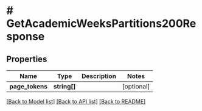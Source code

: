 # # GetAcademicWeeksPartitions200Response

## Properties

Name | Type | Description | Notes
------------ | ------------- | ------------- | -------------
**page_tokens** | **string[]** |  | [optional]

[[Back to Model list]](../../README.md#models) [[Back to API list]](../../README.md#endpoints) [[Back to README]](../../README.md)
